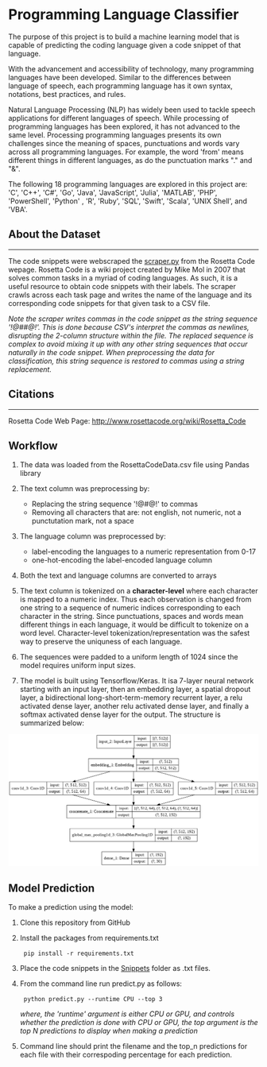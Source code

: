 # Programming Language Classifier

The purpose of this project is to build a machine learning model that is capable of predicting the coding language given a code snippet of that language.

With the advancement and accessibility of technology, many programming languages have been developed. Similar to the differences between language of speech, each programming language has it own syntax, notations, best practices, and rules.

Natural Language Processing (NLP) has widely been used to tackle speech applications for different languages of speech. While processing of programming languages has been explored, it has not advanced to the same level. Processing programming languages presents its own challenges since the meaning of spaces, punctuations and words vary across all programming languages. For example, the word 'from' means different things in different languages, as do the punctuation marks "." and "&".

The following 18 programming languages are explored in this project are: 'C', 'C++', 'C#', 'Go', 'Java', 'JavaScript', 'Julia', 'MATLAB', 'PHP', 'PowerShell', 'Python' , 'R', 'Ruby', 'SQL', 'Swift', 'Scala', 'UNIX Shell', and 'VBA'.

## About the Dataset

---

The code snippets were webscraped the [scraper.py](./scraper.py) from the Rosetta Code wepage. Rosetta Code is a wiki project created by Mike Mol in 2007 that solves common tasks in a myriad of coding languages. As such, it is a useful resource to obtain code snippets with their labels. The scraper crawls across each task page and writes the name of the language and its corresponding code snippets for that given task to a CSV file.

*Note the scraper writes commas in the code snippet as the string sequence '!@#$%^&&^%$#@!'. This is done because CSV's interpret the commas as newlines, disrupting the 2-column structure within the file. The replaced sequence is complex to avoid mixing it up with any other string sequences that occur naturally in the code snippet. When preprocessing the data for classification, this string sequence is restored to commas using a string replacement.*

## Citations

---

Rosetta Code Web Page: <http://www.rosettacode.org/wiki/Rosetta_Code>

## Workflow

1. The data was loaded from the RosettaCodeData.csv file using Pandas library
2. The text column was preprocessing by:
    - Replacing the string sequence '!@$%%^&&^%$#@!' to commas
    - Removing all characters that are: not english, not numeric, not a punctutation mark, not a space
3. The language column was preprocessed by:
    - label-encoding the languages to a numeric representation from 0-17
    - one-hot-encoding the label-encoded language column
4. Both the text and language columns are converted to arrays
5. The text column is tokenized on a **character-level** where each character is mapped to a numeric index. Thus each observation is changed from one string to a sequence of numeric indices corresponding to each character in the string. Since punctuations, spaces and words mean different things in each language, it would be difficult to tokenize on a word level. Character-level tokenization/representation was the safest way to preserve the uniquness of each language.
6. The sequences were padded to a uniform length of 1024 since the model requires uniform input sizes.

7. The model is built using Tensorflow/Keras. It isa  7-layer neural network starting with an input layer, then an embedding layer, a spatial dropout layer, a bidirectional long-short-term-memory recurrent layer, a relu activated dense layer, another relu activated dense layer, and finally a softmax activated dense layer for the output. The structure is summarized below:

![Model Structure](./ModelStructure.PNG)

## Model Prediction

To make a prediction using the model:

1. Clone this repository from GitHub
2. Install the packages from requirements.txt

        pip install -r requirements.txt

3. Place the code snippets in the [Snippets](./Snippets) folder as .txt files.
4. From the command line run predict.py as follows:

        python predict.py --runtime CPU --top 3

    *where, the 'runtime' argument is either CPU or GPU, and controls whether the prediction is done with CPU or GPU, the top argument is the top N predictions to display when making a prediction*
5. Command line should print the filename and the top_n predictions for each file with their correspoding percentage for each prediction.
